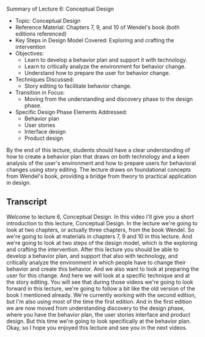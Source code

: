Summary of Lecture 6: Conceptual Design

- Topic: Conceptual Design
- Reference Material: Chapters 7, 9, and 10 of Wendel's book (both editions referenced)
- Key Steps in Design Model Covered: Exploring and crafting the intervention
- Objectives:
  - Learn to develop a behavior plan and support it with technology.
  - Learn to critically analyze the environment for behavior change.
  - Understand how to prepare the user for behavior change.
- Techniques Discussed:
  - Story editing to facilitate behavior change.
- Transition in Focus:
  - Moving from the understanding and discovery phase to the design phase.
- Specific Design Phase Elements Addressed:
  - Behavior plan
  - User stories
  - Interface design
  - Product design

By the end of this lecture, students should have a clear understanding of how to create a behavior plan that draws on both technology and a keen analysis of the user's environment and how to prepare users for behavioral changes using story editing. The lecture draws on foundational concepts from Wendel's book, providing a bridge from theory to practical application in design.

## Transcript

Welcome to lecture 6, Conceptual Design. In this video I'll give you a short introduction to this lecture, Conceptual Design. In the lecture we're going to look at two chapters, or actually three chapters, from the book Wendel. So we're going to look at materials in chapters 7, 9 and 10 in this lecture. And we're going to look at two steps of the design model, which is the exploring and crafting the intervention. After this lecture you should be able to develop a behavior plan, and support that also with technology, and critically analyze the environment in which people have to change their behavior and create this behavior. And we also want to look at preparing the user for this change. And here we will look at a specific technique and at the story editing. You will see that during those videos we're going to look forward in this lecture, we're going to follow a bit like the old version of the book I mentioned already. We're currently working with the second edition, but I'm also using most of the time the first edition. And in the first edition we are now moved from understanding discovery to the design phase, where you have the behavior plan, the user stories interface and product design. But this time we're going to look specifically at the behavior plan. Okay, so I hope you enjoyed this lecture and see you in the next videos.